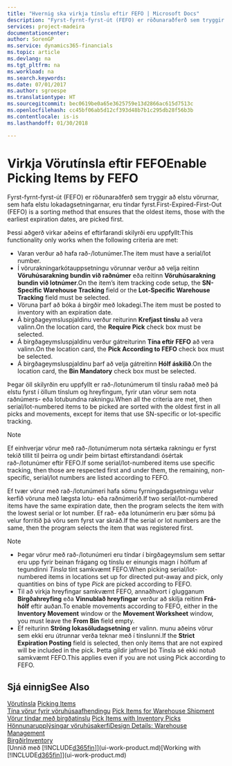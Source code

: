 ```yaml
---
title: "Hvernig ska virkja tínslu eftir FEFO | Microsoft Docs"
description: "Fyrst-fyrnt-fyrst-út (FEFO) er röðunaraðferð sem tryggir að elstu vörurnar, sem hafa elstu lokadagsetningarnar, eru tíndar fyrst."
services: project-madeira
documentationcenter: 
author: SorenGP
ms.service: dynamics365-financials
ms.topic: article
ms.devlang: na
ms.tgt_pltfrm: na
ms.workload: na
ms.search.keywords: 
ms.date: 07/01/2017
ms.author: sgroespe
ms.translationtype: HT
ms.sourcegitcommit: bec0619be0a65e3625759e13d2866ac615d7513c
ms.openlocfilehash: cc45bf06ab5d12cf393d48b7b1c295db28f56b3b
ms.contentlocale: is-is
ms.lasthandoff: 01/30/2018

---
```

# <a name="enable-picking-items-by-fefo"></a><span data-ttu-id="f9019-103">Virkja Vörutínsla eftir FEFO</span><span class="sxs-lookup"><span data-stu-id="f9019-103">Enable Picking Items by FEFO</span></span>
<span data-ttu-id="f9019-104">Fyrst-fyrnt-fyrst-út (FEFO) er röðunaraðferð sem tryggir að elstu vörurnar, sem hafa elstu lokadagsetningarnar, eru tíndar fyrst.</span><span class="sxs-lookup"><span data-stu-id="f9019-104">First-Expired-First-Out (FEFO) is a sorting method that ensures that the oldest items, those with the earliest expiration dates, are picked first.</span></span>  

 <span data-ttu-id="f9019-105">Þessi aðgerð virkar aðeins ef eftirfarandi skilyrði eru uppfyllt:</span><span class="sxs-lookup"><span data-stu-id="f9019-105">This functionality only works when the following criteria are met:</span></span>  

-   <span data-ttu-id="f9019-106">Varan verður að hafa rað-/lotunúmer.</span><span class="sxs-lookup"><span data-stu-id="f9019-106">The item must have a serial/lot number.</span></span>  
-   <span data-ttu-id="f9019-107">Í vörurakningarkótauppsetningu vörunnar verður að velja reitinn **Vöruhúsarakning bundin við raðnúmer** eða reitinn **Vöruhúsarakning bundin við lotnúmer**.</span><span class="sxs-lookup"><span data-stu-id="f9019-107">On the item’s item tracking code setup, the **SN-Specific Warehouse Tracking** field or the **Lot-Specific Warehouse Tracking** field must be selected.</span></span>  
-   <span data-ttu-id="f9019-108">Vöruna þarf að bóka á birgðir með lokadegi.</span><span class="sxs-lookup"><span data-stu-id="f9019-108">The item must be posted to inventory with an expiration date.</span></span>  
-   <span data-ttu-id="f9019-109">Á birgðageymsluspjaldinu verður reiturinn **Krefjast tínslu** að vera valinn.</span><span class="sxs-lookup"><span data-stu-id="f9019-109">On the location card, the **Require Pick** check box must be selected.</span></span>  
-   <span data-ttu-id="f9019-110">Á birgðageymsluspjaldinu verður gátreiturinn **Tína eftir FEFO** að vera valinn.</span><span class="sxs-lookup"><span data-stu-id="f9019-110">On the location card, the **Pick According to FEFO** check box must be selected.</span></span>  
-   <span data-ttu-id="f9019-111">Á birgðageymsluspjaldinu þarf að velja gátreitinn **Hólf áskilið**.</span><span class="sxs-lookup"><span data-stu-id="f9019-111">On the location card, the **Bin Mandatory** check box must be selected.</span></span>  

 <span data-ttu-id="f9019-112">Þegar öll skilyrðin eru uppfyllt er rað-/lotunúmerum til tínslu raðað með þá elstu fyrst í öllum tínslum og hreyfingum, fyrir utan vörur sem nota raðnúmers- eða lotubundna rakningu.</span><span class="sxs-lookup"><span data-stu-id="f9019-112">When all the criteria are met, then serial/lot-numbered items to be picked are sorted with the oldest first in all picks and movements, except for items that use SN-specific or lot-specific tracking.</span></span>  

> [!NOTE]  
>  <span data-ttu-id="f9019-113">Ef einhverjar vörur með rað-/lotunúmerum nota sértæka rakningu er fyrst tekið tillit til þeirra og undir þeim birtast eftirstandandi ósértak rað-/lotunúmer eftir FEFO.</span><span class="sxs-lookup"><span data-stu-id="f9019-113">If some serial/lot-numbered items use specific tracking, then those are respected first and under them, the remaining, non-specific, serial/lot numbers are listed according to FEFO.</span></span>  

 <span data-ttu-id="f9019-114">Ef tvær vörur með rað-/lotunúmeri hafa sömu fyrningadagsetningu velur kerfið vöruna með lægsta lotu- eða raðnúmerið.</span><span class="sxs-lookup"><span data-stu-id="f9019-114">If two serial/lot-numbered items have the same expiration date, then the program selects the item with the lowest serial or lot number.</span></span> <span data-ttu-id="f9019-115">Ef rað- eða lotunúmerin eru þær sömu þá velur forritið þá vöru sem fyrst var skráð.</span><span class="sxs-lookup"><span data-stu-id="f9019-115">If the serial or lot numbers are the same, then the program selects the item that was registered first.</span></span>  

> [!NOTE]  
>  -   <span data-ttu-id="f9019-116">Þegar vörur með rað-/lotunúmeri eru tíndar í birgðageymslum sem settar eru upp fyrir beinan frágang og tínslu er einungis magn í hólfum af tegundinni *Tínsla* tínt samkvæmt FEFO.</span><span class="sxs-lookup"><span data-stu-id="f9019-116">When picking serial/lot-numbered items in locations set up for directed put-away and pick, only quantities on bins of type *Pick* are picked according to FEFO.</span></span>  
> -   <span data-ttu-id="f9019-117">Til að virkja hreyfingar samkvæmt FEFO, annaðhvort í glugganum **Birgðahreyfing** eða **Vinnublað hreyfingar** verður að skilja reitinn **Frá-hólf** eftir auðan.</span><span class="sxs-lookup"><span data-stu-id="f9019-117">To enable movements according to FEFO, either in the **Inventory Movement** window or the **Movement Worksheet** window, you must leave the **From Bin** field empty.</span></span>  
> -   <span data-ttu-id="f9019-118">Ef reiturinn **Ströng lokasöludagsetning** er valinn. munu aðeins vörur sem ekki eru útrunnar verða teknar með í tínslunni.</span><span class="sxs-lookup"><span data-stu-id="f9019-118">If the **Strict Expiration Posting** field is selected, then only items that are not expired will be included in the pick.</span></span> <span data-ttu-id="f9019-119">Þetta gildir jafnvel þó Tínsla sé ekki notuð samkvæmt FEFO.</span><span class="sxs-lookup"><span data-stu-id="f9019-119">This applies even if you are not using Pick according to FEFO.</span></span>  

## <a name="see-also"></a><span data-ttu-id="f9019-120">Sjá einnig</span><span class="sxs-lookup"><span data-stu-id="f9019-120">See Also</span></span>  
<span data-ttu-id="f9019-121">[Vörutínsla](warehouse-pick-items.md) </span><span class="sxs-lookup"><span data-stu-id="f9019-121">[Picking Items](warehouse-pick-items.md) </span></span>  
<span data-ttu-id="f9019-122">[Tína vörur fyrir vöruhúsaafhendingu](warehouse-how-to-pick-items-for-warehouse-shipment.md) </span><span class="sxs-lookup"><span data-stu-id="f9019-122">[Pick Items for Warehouse Shipment](warehouse-how-to-pick-items-for-warehouse-shipment.md) </span></span>  
<span data-ttu-id="f9019-123">[Vörur tíndar með birgðatínslu](warehouse-how-to-pick-items-with-inventory-picks.md) </span><span class="sxs-lookup"><span data-stu-id="f9019-123">[Pick Items with Inventory Picks](warehouse-how-to-pick-items-with-inventory-picks.md) </span></span>  
[<span data-ttu-id="f9019-124">Hönnunarupplýsingar vöruhúsakerfi</span><span class="sxs-lookup"><span data-stu-id="f9019-124">Design Details: Warehouse Management</span></span>](design-details-warehouse-management.md)  
[<span data-ttu-id="f9019-125">Birgðir</span><span class="sxs-lookup"><span data-stu-id="f9019-125">Inventory</span></span>](inventory-manage-inventory.md)  
<span data-ttu-id="f9019-126">[Unnið með [!INCLUDE[d365fin](includes/d365fin_md.md)]](ui-work-product.md)</span><span class="sxs-lookup"><span data-stu-id="f9019-126">[Working with [!INCLUDE[d365fin](includes/d365fin_md.md)]](ui-work-product.md)</span></span>

